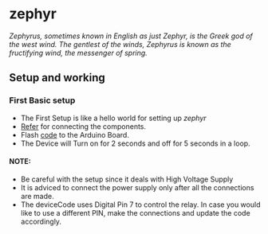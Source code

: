 # zephyr

*Zephyrus, sometimes known in English as just Zephyr, is the Greek god of the west wind. The gentlest of the winds, Zephyrus is known as the fructifying wind, the messenger of spring.*

## Setup and working

### First Basic setup

- The First Setup is like a hello world for setting up *zephyr*
- [Refer](documentation/Components-and-Connections.md) for connecting the components.
- Flash [code](arduino/deviceCode.ino) to the Arduino Board.
- The Device will Turn on for 2 seconds and off for 5 seconds in a loop.

#### NOTE:
- Be careful with the setup since it deals with High Voltage Supply
- It is adviced to connect the power supply only after all the connections are made.
- The deviceCode uses Digital Pin 7 to control the relay. In case you would like to use a different PIN, make the connections and update the code accordingly.
